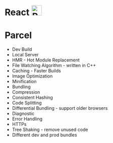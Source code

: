 # React <img src="https://raw.githubusercontent.com/react-icons/react-icons/master/react-icons.svg" width="32" alt="React Icons">
 

# Parcel 
- Dev Build
- Local Server
- HMR - Hot Module Replacement
- File Watching Algorithm - written in C++
- Caching - Faster Builds
- Image Optimization
- Minification
- Bundling
- Compression
- Consistent Hashing
- Code Splitting
- Differential Bundling - support older browsers
- Diagnostic
- Error Handling
- HTTPs
- Tree Shaking - remove unused code
- Different dev and prod bundles
